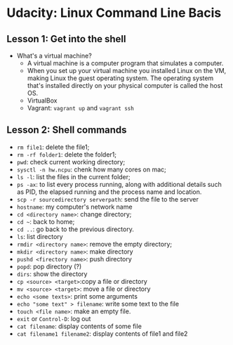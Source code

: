 # Udacity: Linux Command Line Bacis

## Lesson 1: Get into the shell

- What's a virtual machine? 
  - A virtual machine is a computer program that simulates a computer. 
  - When you set up your virtual machine you installed Linux on the VM, making Linux the guest operating system. The operating system that's installed directly on your physical computer is called the host OS. 
  - VirtualBox
  - Vagrant: ```vagrant up``` and ```vagrant ssh```
  
## Lesson 2: Shell commands  
  
  
  


















- ```rm file1```: delete the file1;
- ```rm -rf folder1```: delete the folder1;
- ```pwd```: check current working directory;
- ```sysctl -n hw.ncpu```: chenk how many cores on mac;
- ```ls -l```: list the files in the current folder;
- ```ps -ax```: to list every process running, along with additional details such as PID, the elapsed running 
          and the process name and location.  
- ```scp -r sourcedirectory serverpath```: send the file to the server
- ```hostname```: my computer's network name
- ```cd <directory name>```: change directory; 
- ```cd ~```: back to home; 
- ```cd ..```: go back to the previous directory. 
- ```ls```: list directory
- ```rmdir <directory name>```: remove the empty directory;
- ```mkdir <directory name>```: make directory
- ```pushd <firectory name>```: push directory 
- ```popd```: pop directory (?)
- ```dirs```: show the directory
- ```cp <source> <target>```:copy a file or directory
- ```mv <source> <target>```: move a file or directory
- ```echo <some texts>```: print some arguments
- ```echo "some text" > filename```: write some text to the file
- ```touch <file name>```: make an empty file. 
- ```exit``` or ```Control-D```: log out 
- ```cat filename```: display contents of some file
- ```cat filename1 filename2```: display contents of file1 and file2  
  































